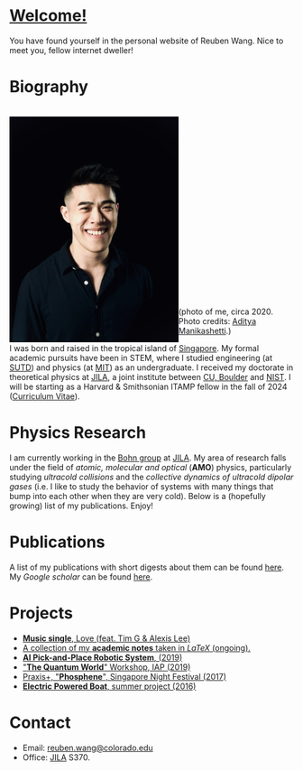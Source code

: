 # [Welcome!](https://reubenwangrongwen.github.io/)

You have found yourself in the personal website of Reuben Wang. Nice to meet you, fellow internet dweller!

# Biography

<br/>
<img align="left" src="Images/portrait_casual.JPG" width="300"> 
<br/><br/><br/><br/><br/><br/><br/><br/><br/><br/><br/><br/><br/><br/><br/><br/><br/><br/><br/>

(photo of me, circa 2020. Photo credits: [Aditya Manikashetti](https://www.splitsecond.sg/).)

I was born and raised in the tropical island of [Singapore](https://www.visitsingapore.com/en/). My formal academic pursuits have been in STEM, where I studied engineering (at [SUTD](https://www.sutd.edu.sg/)) and physics (at [MIT](http://www.mit.edu/)) as an undergraduate. I received my doctorate in theoretical physics at [JILA](https://jila.colorado.edu/), a joint institute between [CU, Boulder](https://www.colorado.edu/) and [NIST](https://www.nist.gov/). I will be starting as a Harvard & Smithsonian ITAMP fellow in the fall of 2024 ([Curriculum Vitae](./CV2024.pdf)). 
<!---
[Here's](./whyPhD.md) a little write up of why a PhD for those interested.
--> 

# Physics Research

I am currently working in the [Bohn group](http://grizzly.colorado.edu/) at [JILA](https://jila.colorado.edu/). My area of research falls under the field of *atomic, molecular and optical* (**AMO**) physics, particularly studying *ultracold collisions* and the *collective dynamics of ultracold dipolar gases* (i.e. I like to study the behavior of systems with many things that bump into each other when they are very cold). Below is a (hopefully growing) list of my publications. Enjoy!

# Publications

A list of my publications with short digests about them can be found [here](./Publications/pubs.md). My *Google scholar* can be found [here](https://scholar.google.com/citations?user=Lsw_2DgAAAAJ&hl=en&authuser=1).

# Projects

* [**Music single**, Love (feat. Tim G & Alexis Lee)](https://distrokid.com/hyperfollow/reubenw/love-feat-tim-g--alexis-lee)
* [A collection of my **academic notes** taken in *LaTeX* (ongoing).](./AcademicNotes/AcademicNotes.md)
* [**AI Pick-and-Place Robotic System**, (2019)](./RoboticPicking/RoboticPicking.md)
* ["**The Quantum World**" Workshop, IAP (2019)](./TQW/TQW.md)
* [Praxis+, "**Phosphene**", Singapore Night Festival (2017)](https://www.facebook.com/sutdsingapore/posts/phosphene-by-praxis-get-ready-to-be-mesmerised-by-the-glitters-and-sparkles-in-t/10155450328715977/)
* [**Electric Powered Boat**, summer project (2016)](./ElectricBoat/ElectricBoat.md)

# Contact

* Email: <reuben.wang@colorado.edu>
* Office: [JILA](https://jila.colorado.edu/) S370.

